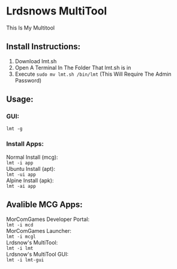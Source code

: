 # Lrdsnows MultiTool

This Is My Multitool 

## Install Instructions:

1. Download lmt.sh<br />
2. Open A Terminal In The Folder That lmt.sh is in
3. Execute <code>sudo mv lmt.sh /bin/lmt</code> (This Will Require The Admin Password)

## Usage:

### GUI:

<code>lmt -g</code>

### Install Apps:

Normal Install (mcg):<br />
<code>lmt -i app</code><br />
Ubuntu Install (apt):<br />
<code>lmt -ui app</code><br />
Alpine Install (apk):<br />
<code>lmt -ai app</code>


## Avalible MCG Apps:

MorComGames Developer Portal:<br />
<code>lmt -i mcd</code><br />
MorComGames Launcher:<br />
<code>lmt -i mcgl</code><br />
Lrdsnow's MultiTool:<br />
<code>lmt -i lmt</code><br />
Lrdsnow's MultiTool GUI:<br />
<code>lmt -i lmt-gui</code><br />
